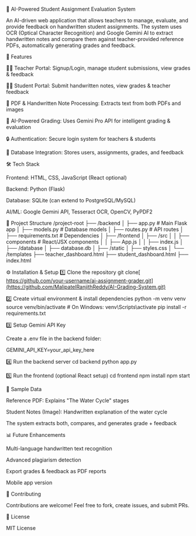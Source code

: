 📘 AI-Powered Student Assignment Evaluation System

An AI-driven web application that allows teachers to manage, evaluate, and provide feedback on handwritten student assignments. The system uses OCR (Optical Character Recognition) and Google Gemini AI to extract handwritten notes and compare them against teacher-provided reference PDFs, automatically generating grades and feedback.

🚀 Features

👨‍🏫 Teacher Portal: Signup/Login, manage student submissions, view grades & feedback

🧑‍🎓 Student Portal: Submit handwritten notes, view grades & teacher feedback

📄 PDF & Handwritten Note Processing: Extracts text from both PDFs and images

🤖 AI-Powered Grading: Uses Gemini Pro API for intelligent grading & evaluation

🔒 Authentication: Secure login system for teachers & students

💾 Database Integration: Stores users, assignments, grades, and feedback

🛠️ Tech Stack

Frontend: HTML, CSS, JavaScript (React optional)

Backend: Python (Flask)

Database: SQLite (can extend to PostgreSQL/MySQL)

AI/ML: Google Gemini API, Tesseract OCR, OpenCV, PyPDF2

📂 Project Structure
/project-root
 ├── /backend
 │   ├── app.py            # Main Flask app
 │   ├── models.py         # Database models
 │   ├── routes.py         # API routes
 │   ├── requirements.txt  # Dependencies
 │
 ├── /frontend
 │   ├── /src
 │   │   ├── components    # React/JSX components
 │   │   ├── App.js
 │   │   ├── index.js
 │
 ├── /database
 │   ├── database.db
 │
 ├── /static
 │   ├── styles.css
 │
 └── /templates
     ├── teacher_dashboard.html
     ├── student_dashboard.html
     ├── index.html

⚙️ Installation & Setup
1️⃣ Clone the repository
git clone[ https://github.com/your-username/ai-assignment-grader.git](https://github.com/MalipatelRanjithReddy/AI-Grading-System.git)

2️⃣ Create virtual environment & install dependencies
python -m venv venv
source venv/bin/activate   # On Windows: venv\Scripts\activate
pip install -r requirements.txt

3️⃣ Setup Gemini API Key

Create a .env file in the backend folder:

GEMINI_API_KEY=your_api_key_here

4️⃣ Run the backend server
cd backend
python app.py

5️⃣ Run the frontend (optional React setup)
cd frontend
npm install
npm start

🧪 Sample Data

Reference PDF: Explains "The Water Cycle" stages

Student Notes (Image): Handwritten explanation of the water cycle

The system extracts both, compares, and generates grade + feedback

📊 Future Enhancements

Multi-language handwritten text recognition

Advanced plagiarism detection

Export grades & feedback as PDF reports

Mobile app version

🤝 Contributing

Contributions are welcome! Feel free to fork, create issues, and submit PRs.

📜 License

MIT License
